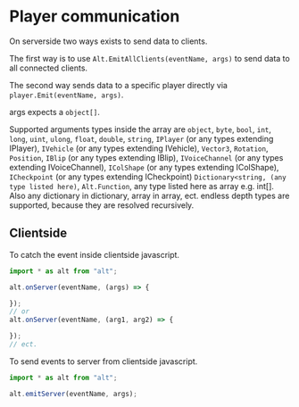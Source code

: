 # Player communication

On serverside two ways exists to send data to clients.

The first way is to use ```Alt.EmitAllClients(eventName, args)``` to send data to all connected clients.

The second way sends data to a specific player directly via ```player.Emit(eventName, args)```.

args expects a ```object[]```.

Supported arguments types inside the array are ```object```, ```byte```, ```bool```, ```int```, ```long```, ```uint```, ```ulong```, ```float```, ```double```, ```string```, ```IPlayer``` (or any types extending IPlayer), ```IVehicle``` (or any types extending IVehicle),
```Vector3```, ```Rotation```, ```Position```, ```IBlip``` (or any types extending IBlip), ```IVoiceChannel``` (or any types extending IVoiceChannel), ```IColShape``` (or any types extending IColShape), ```ICheckpoint``` (or any types extending ICheckpoint)
```Dictionary<string, (any type listed here)```, ```Alt.Function```, any type listed here as array e.g. int[].
Also any dictionary in dictionary, array in array, ect. endless depth types are supported, because they are resolved recursively.

## Clientside

To catch the event inside clientside javascript.

```js
import * as alt from "alt";

alt.onServer(eventName, (args) => {

});
// or
alt.onServer(eventName, (arg1, arg2) => {

});
// ect.
```

To send events to server from clientside javascript.

```js
import * as alt from "alt";

alt.emitServer(eventName, args);
```
